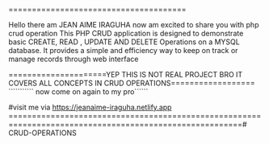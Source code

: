 ======================================

Hello there am JEAN AIME IRAGUHA now am excited to share you with php crud operation 
This PHP  CRUD application  is designed to demonstrate basic CREATE, READ ,   UPDATE  AND DELETE Operations on a MYSQL database.  It  provides a simple and  efficiency way  to keep on track  or manage  records through web interface

=====================YEP THIS IS NOT REAL PROJECT BRO IT COVERS ALL CONCEPTS IN CRUD OPERATIONS==================
``````````` now come on again to my pro``````


#visit me via https://jeanaime-iraguha.netlify.app 
========================================================================================================#   C R U D - O P E R A T I O N S  
 